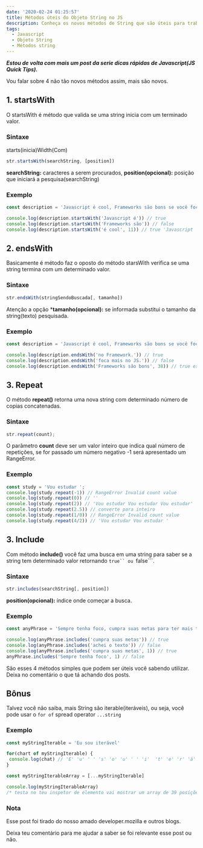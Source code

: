 ```yaml
---
date: '2020-02-24 01:25:57'
title: Métodos úteis do Objeto String no JS
description: Conheça os novos métodos de String que são úteis para trabalhar no dia a dia.
tags:
  - Javascript
  - Objeto String
  - Métodos string
---
```

***Estou de volta com mais um post da serie dicas rápidas de Javascript(JS Quick Tips).***

Vou falar sobre 4 não tão novos métodos assim, mais são novos.

## 1. startsWith 
O startsWith é método que valida se uma string inicia com um terminado valor.

### Sintaxe
starts(inicia)Width(Com)
```javascript
str.startsWith(searchString, [position])
```
**searchString:** caracteres a serem procurados, **position(opcional):** posição que iniciará a pesquisa(searchString)

### Exemplo
```javascript
const description = 'Javascript é cool, Frameworks são bons se você foca mais no JS do que no Framework.'

console.log(description.startsWith('Javascript é')) // true
console.log(description.startsWith('Frameworks são')) // false
console.log(description.startsWith('é cool', 11)) // true 'Javascript ' são 11 posições devido ao espaço que é um caracter.
```

## 2. endsWith
Basicamente é método faz o oposto do método starsWith verifica se uma string termina com um determinado valor.

### Sintaxe
```javascript
str.endsWith(stringSendoBuscada[, tamanho])
```
Atenção a opção ***tamanho(opcional):** se informada substitui o tamanho da string(texto) pesquisada.

### Exemplo
```javascript
const description = 'Javascript é cool, Frameworks são bons se você foca mais no JS do que no Framework.'

console.log(description.endsWith('no Framework.')) // true
console.log(description.endsWith('foca mais no JS.')) // false
console.log(description.endsWith('Frameworks são bons', 38)) // true esse 38 é length do texto até a palavra 'bons'
```

## 3. Repeat
O método **repeat()** retorna uma nova string com determinado número de copias concatenadas.

### Sintaxe
```javascript
str.repeat(count);
```
O parâmetro **count** deve ser um valor inteiro que indica qual número de repetições, se for passado um número negativo -1 será apresentado um RangeError.

### Exemplo
```javascript
const study = 'Vou estudar ';
console.log(study.repeat(-1)) // RangeError Invalid count value
console.log(study.repeat(0)) // ''
console.log(study.repeat(2)) // 'Vou estudar Vou estudar Vou estudar'
console.log(study.repeat(2.5)) // converte para inteiro
console.log(study.repeat(1/0)) // RangeError Invalid count value
console.log(study.repeat(4/2)) // 'Vou estudar Vou estudar '
```

## 3. Include
Com método **include()** você faz uma busca em uma string para saber se a string tem determinado valor retornando ```true`` ou ```false```.

### Sintaxe
```javascript
str.includes(searchString[, position])
```
**position(opcional):** índice onde começar a busca.

### Exemplo
```javascript
const anyPhrase = 'Sempre tenha foco, cumpra suas metas para ter mais tempo para sua vida particular.'

console.log(anyPhrase.includes('cumpra suas metas')) // true
console.log(anyPhrase.includes('achei o texto')) // false
console.log(anyPhrase.includes('cumpra suas metas', 1)) // true
anyPhrase.includes('Sempre tenha foco', 1) // false
```

São esses 4 métodos simples que podem ser úteis você sabendo utilizar. Deixa no comentário o que tá achando dos posts.

## Bônus
Talvez você não saiba, mais String são iterable(iteráveis), ou seja, você pode usar o ```for of``` spread operator ```...string```

### Exemplo
```javascript
const myStringIterable = 'Eu sou iterável'

for(chart of myStringIterable) {
 console.log(chat) // 'E' 'u' ' ' 's' 'o' 'u' ' ' 'i'  't' 'e' 'r' 'á' 'v' 'e' 'l'
}

const myStringIterableArray = [...myStringIterable]

console.log(myStringIterableArray)
/* testa no teu inspetor de elemento vai mostrar um array de 39 posições, que não vou escrever aqui por já escrevi de mais nesse post \0/.*/

```

### Nota
Esse post foi tirado do nosso amado developer.mozilla e outros blogs.

Deixa teu comentário para me ajudar a saber se foi relevante esse post ou não.
